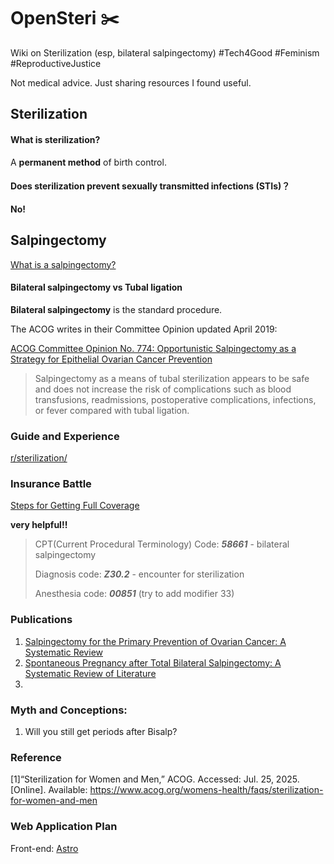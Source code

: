 # OpenSteri ✂️
Wiki on Sterilization (esp, bilateral salpingectomy) #Tech4Good #Feminism #ReproductiveJustice

Not medical advice. Just sharing resources I found useful.

## Sterilization

#### What is sterilization?

A **permanent method** of birth control. 

#### Does sterilization prevent sexually transmitted infections (STIs)？

**No!**

## Salpingectomy

[What is a salpingectomy?](https://my.clevelandclinic.org/health/treatments/21879-salpingectomy)

#### Bilateral salpingectomy vs Tubal ligation

**Bilateral salpingectomy** is the standard procedure.

The ACOG writes in their Committee Opinion updated April 2019:

[ACOG Committee Opinion No. 774: Opportunistic Salpingectomy as a Strategy for Epithelial Ovarian Cancer Prevention](https://pubmed.ncbi.nlm.nih.gov/30913199/)

> Salpingectomy as a means of tubal sterilization appears to be safe and does not increase the risk of complications such as blood transfusions, readmissions, postoperative complications, infections, or fever compared with tubal ligation.

### Guide and Experience

[r/sterilization/](https://www.reddit.com/r/sterilization/)

### Insurance Battle

[Steps for Getting Full Coverage](https://www.reddit.com/r/sterilization/comments/1khyuum/steps_for_getting_full_coverage/)

**very helpful!!**

> CPT(Current Procedural Terminology) Code: ***58661***  - bilateral salpingectomy
> 
> Diagnosis code: ***Z30.2*** - encounter for sterilization
> 
> Anesthesia code: ***00851*** (try to add modifier 33)

### Publications

1. [Salpingectomy for the Primary Prevention of Ovarian Cancer: A Systematic Review](https://pubmed.ncbi.nlm.nih.gov/37672283/)
2. [Spontaneous Pregnancy after Total Bilateral Salpingectomy: A Systematic Review of Literature](https://pubmed.ncbi.nlm.nih.gov/34592466/)
3. 

### Myth and Conceptions:

1. Will you still get periods after Bisalp? 

### Reference

[1]“Sterilization for Women and Men,” ACOG. Accessed: Jul. 25, 2025. [Online]. Available: https://www.acog.org/womens-health/faqs/sterilization-for-women-and-men

### Web Application Plan

Front-end: [Astro](https://github.com/withastro/astro)
  

